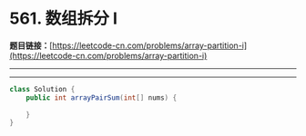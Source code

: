 # 561. 数组拆分 I

**题目链接：**[https://leetcode-cn.com/problems/array-partition-i](https://leetcode-cn.com/problems/array-partition-i)

---

<Cards card="leetcode_561_array-partition-i"></Cards>

---

```java
class Solution {
    public int arrayPairSum(int[] nums) {
        
    }
}
```